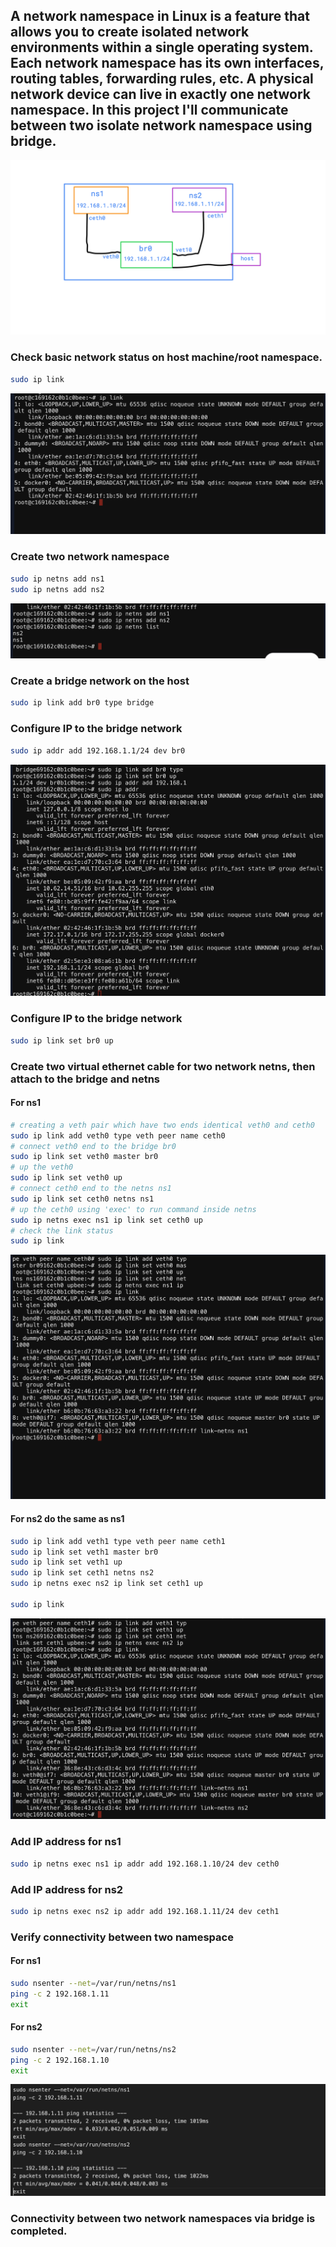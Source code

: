 

## A network namespace in Linux is a feature that allows you to create isolated network environments within a single operating system. Each network namespace has its own interfaces, routing tables, forwarding rules, etc. A physical network device can live in exactly one network namespace. In this project I'll communicate between two isolate network namespace using bridge.



![Imge 1](./images/diagram.png)



###  Check basic network status on host machine/root namespace. 
``` bash
sudo ip link
```
![Imge 1](./images/01.png)


### Create two network namespace
``` bash
sudo ip netns add ns1
sudo ip netns add ns2
```
![Imge 1](./images/02.png)


### Create a bridge network on the host
``` bash
sudo ip link add br0 type bridge
```


### Configure IP to the bridge network
```bash
sudo ip addr add 192.168.1.1/24 dev br0
```
![Imge 1](./images/03.png)


### Configure IP to the bridge network
``` bash
sudo ip link set br0 up
```


### Create two virtual ethernet cable for two network netns, then attach to the bridge and netns
#### For ns1
``` bash
# creating a veth pair which have two ends identical veth0 and ceth0
sudo ip link add veth0 type veth peer name ceth0
# connect veth0 end to the bridge br0
sudo ip link set veth0 master br0
# up the veth0 
sudo ip link set veth0 up 
# connect ceth0 end to the netns ns1
sudo ip link set ceth0 netns ns1
# up the ceth0 using 'exec' to run command inside netns
sudo ip netns exec ns1 ip link set ceth0 up
# check the link status 
sudo ip link
```
![Imge 1](./images/04.png)


#### For ns2 do the same as ns1
``` bash
sudo ip link add veth1 type veth peer name ceth1
sudo ip link set veth1 master br0
sudo ip link set veth1 up
sudo ip link set ceth1 netns ns2
sudo ip netns exec ns2 ip link set ceth1 up

sudo ip link 
```
![Imge 1](./images/05.png)



### Add IP address for ns1
```bash
sudo ip netns exec ns1 ip addr add 192.168.1.10/24 dev ceth0
```


### Add IP address for ns2
```bash
sudo ip netns exec ns2 ip addr add 192.168.1.11/24 dev ceth1
```

### Verify connectivity between two namespace
#### For ns1
```bash
sudo nsenter --net=/var/run/netns/ns1
ping -c 2 192.168.1.11
exit
```



#### For ns2
```bash
sudo nsenter --net=/var/run/netns/ns2
ping -c 2 192.168.1.10
exit
```
![Imge 1](./images/06.png)


### Connectivity between two network namespaces via bridge is completed.
